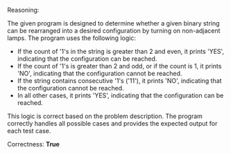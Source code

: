 Reasoning:

The given program is designed to determine whether a given binary string can be rearranged into a desired configuration by turning on non-adjacent lamps. The program uses the following logic:

- If the count of '1's in the string is greater than 2 and even, it prints 'YES', indicating that the configuration can be reached.
- If the count of '1's is greater than 2 and odd, or if the count is 1, it prints 'NO', indicating that the configuration cannot be reached.
- If the string contains consecutive '1's ('11'), it prints 'NO', indicating that the configuration cannot be reached.
- In all other cases, it prints 'YES', indicating that the configuration can be reached.

This logic is correct based on the problem description. The program correctly handles all possible cases and provides the expected output for each test case.

Correctness: **True**
